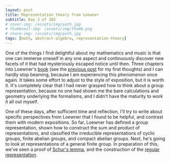 ```yaml
---
layout: post
title: Representation theory from Loewner
subtitle: Day 2 of 365
# cover-img: /assets/img/path.jpg
# thumbnail-img: /assets/img/thumb.png
# share-img: /assets/img/path.jpg
tags: [math, abstract-algebra, representation-theory]
---
```


One of the things I find delightful about my mathematics and music is that one can immerse oneself in any one aspect and continuously discover new facets of it that had mysteriously escaped notice until then.
Three chapters into Loewner's [book][1] (see the [previous post][2] for my first thoughts) and I can hardly stop beaming, because I am experiencing this phenomenon once again.
It takes some effort to adjust to the style of exposition, but it is worth it.
It's completely clear that I had never grasped how to think about a group representation, because no one had shown me the bare calculations and geometry underlying the formalisms, and I didn't have the maturity to work it all out myself.

One of these days, after sufficient time and reflection, I'll try to write about specific perspectives from Loewner that I found to be helpful, and contrast them with modern expositions.
So far, Loewner has defined a group representation, shown how to construct the sum and product of representations, and classified the irreducible representations of cyclic groups, finite abelian groups, and compact abelian groups.
Next, he's going to look at representations of a general finite group.
In preparation of this, we've seen a proof of [Schur's lemma][3], and the construction of the [regular representation][4].










  [1]: https://zbmath.org/0224.22001
  [2]: https://brahadeesh1994.github.io/2024-03-09-a-reading-resolution/
  [3]: https://en.wikipedia.org/wiki/Schur's_lemma
  [4]: https://en.wikipedia.org/wiki/Regular_representation